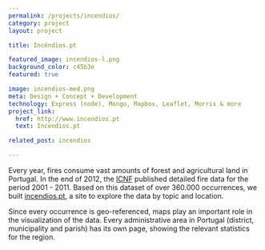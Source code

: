 ```yaml
---
permalink: /projects/incendios/
category: project
layout: project

title: Incêndios.pt

featured_image: incendios-l.png
background_color: c45b3e
featured: true

image: incendios-med.png
meta: Design + Concept + Development
technology: Express (node), Mongo, Mapbox, Leaflet, Morris & more 
project_link:
  href: http://www.incendios.pt
  text: Incendios.pt

related_post: incendios

---
```

Every year, fires consume vast amounts of forest and agricultural land in Portugal. In the end of 2012, the [ICNF](http://www.icnf.pt) published detailed fire data for the period 2001 - 2011. Based on this dataset of over 360.000 occurrences, we built [incendios.pt](http://www.incendios.pt), a site to explore the data by topic and location.

Since every occurrence is geo-referenced, maps play an important role in the visualization of the data. Every administrative area in Portugal (district, municipality and parish) has its own page, showing the relevant statistics for the region.